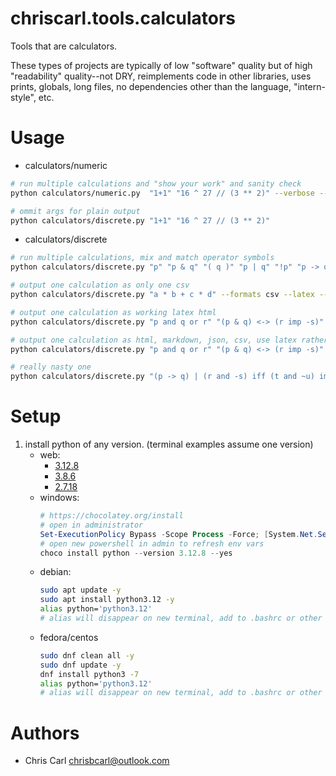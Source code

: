 # chriscarl.tools.calculators
Tools that are calculators.

These types of projects are typically of low "software" quality but of high "readability" quality--not DRY, reimplements code in other libraries, uses prints, globals, long files, no dependencies other than the language, "intern-style", etc.


# Usage
- calculators/numeric
```bash
# run multiple calculations and "show your work" and sanity check
python calculators/numeric.py  "1+1" "16 ^ 27 // (3 ** 2)" --verbose --compare

# ommit args for plain output
python calculators/discrete.py "1+1" "16 ^ 27 // (3 ** 2)"
```
- calculators/discrete
```bash
# run multiple calculations, mix and match operator symbols
python calculators/discrete.py "p" "p & q" "( q )" "p | q" "!p" "p -> q" "not q" "p iff q" "p|p" "p -> ~q" "q*~q" "p & q | r"

# output one calculation as only one csv
python calculators/discrete.py "a * b + c * d" --formats csv --latex --output-filepath "/tmp/out.csv"

# output one calculation as working latex html
python calculators/discrete.py "p and q or r" "(p & q) <-> (r imp -s)" --formats html --latex --expand --output-filepath "/tmp/out.html"

# output one calculation as html, markdown, json, csv, use latex rather than unicode, expand the json and the html, and save all output (messy as it is)
python calculators/discrete.py "p and q or r" "(p & q) <-> (r imp -s)" --formats html md json csv --latex --expand --output-filepath "/tmp/out.txt"

# really nasty one
python calculators/discrete.py "(p -> q) | (r and -s) iff (t and ~u) implies v"
```


# Setup
1. install python of any version. (terminal examples assume one version)
    - web:
        - [3.12.8](https://www.python.org/downloads/release/python-3128/)
        - [3.8.6](https://www.python.org/downloads/release/python-386/)
        - [2.7.18](https://www.python.org/downloads/release/python-2718/)
    - windows:
        ```powershell
        # https://chocolatey.org/install
        # open in administrator
        Set-ExecutionPolicy Bypass -Scope Process -Force; [System.Net.ServicePointManager]::SecurityProtocol = [System.Net.ServicePointManager]::SecurityProtocol -bor 3072; iex ((New-Object System.Net.WebClient).DownloadString('https://community.chocolatey.org/install.ps1'))
        # open new powershell in admin to refresh env vars
        choco install python --version 3.12.8 --yes
        ```
    - debian:
        ```bash
        sudo apt update -y
        sudo apt install python3.12 -y
        alias python='python3.12'
        # alias will disappear on new terminal, add to .bashrc or other means
        ```
    - fedora/centos
        ```bash
        sudo dnf clean all -y
        sudo dnf update -y
        dnf install python3 -7
        alias python='python3.12'
        # alias will disappear on new terminal, add to .bashrc or other means
        ```


# Authors
- Chris Carl <chrisbcarl@outlook.com>

